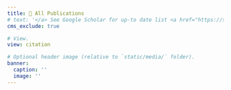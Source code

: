 ```yaml
---
title: 📝 All Publications
# text: '</a> See Google Scholar for up-to date list <a href="https://scholar.google.com/citations?user=PljVnCQAAAAJ&hl=es&oi=ao" style="text-decoration: underline;"> >></a>'
cms_exclude: true

# View.
view: citation

# Optional header image (relative to `static/media/` folder).
banner:
  caption: ''
  image: ''
---
```

